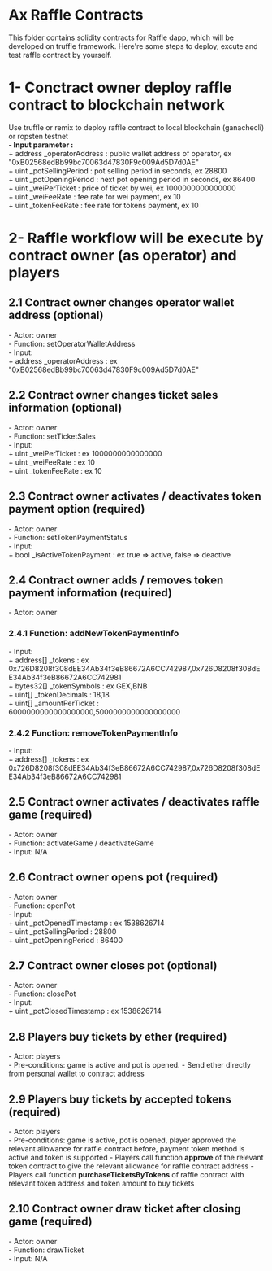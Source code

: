 # Ax Raffle Contracts
This folder contains solidity contracts for Raffle dapp, which will be developed on truffle framework.
Here're some steps to deploy, excute and test raffle contract by yourself.

<h1>1- Conctract owner deploy raffle contract to blockchain network</h1>
  Use truffle or remix to deploy raffle contract to local blockchain (ganachecli) or ropsten testnet</br>
  <b>- Input parameter :</b></br>
    + address _operatorAddress : public wallet address of operator, ex "0xB02568edBb99bc70063d47830F9c009Ad5D7d0AE"</br>
    + uint _potSellingPeriod : pot selling period in seconds, ex 28800</br>
    + uint _potOpeningPeriod : next pot opening period in seconds, ex 86400</br> 
    + uint _weiPerTicket : price of ticket by wei, ex 1000000000000000</br>
    + uint _weiFeeRate : fee rate for wei payment, ex 10</br>
    + uint _tokenFeeRate : fee rate for tokens payment, ex 10</br>
    
<h1>2- Raffle workflow will be execute by contract owner (as operator) and players</h1>
  <h2>2.1 Contract owner changes operator wallet address (optional)</h2>
  - Actor: owner</br>
  - Function: setOperatorWalletAddress</br>
  - Input:</br>
  + address _operatorAddress : ex "0xB02568edBb99bc70063d47830F9c009Ad5D7d0AE"
  <h2>2.2 Contract owner changes ticket sales information (optional)</h2>
  - Actor: owner</br>
  - Function: setTicketSales</br>
  - Input:</br>
  + uint _weiPerTicket : ex 1000000000000000</br>
  + uint _weiFeeRate : ex 10</br>
  + uint _tokenFeeRate : ex 10</br>
  <h2>2.3 Contract owner activates / deactivates token payment option (required)</h2>
  - Actor: owner</br>
  - Function: setTokenPaymentStatus</br>
  - Input:</br>
  + bool _isActiveTokenPayment : ex true => active, false => deactive
  <h2>2.4 Contract owner adds / removes token payment information (required)</h2>
  - Actor: owner</br>
  <h3>2.4.1 Function: addNewTokenPaymentInfo</h3>
  - Input:</br>
  + address[] _tokens : ex 0x726D8208f308dEE34Ab34f3eB86672A6CC742987,0x726D8208f308dEE34Ab34f3eB86672A6CC742981</br>
  + bytes32[] _tokenSymbols : ex GEX,BNB</br>
  + uint[] _tokenDecimals : 18,18</br>
  + uint[] _amountPerTicket : 6000000000000000000,5000000000000000000</br>
  <h3>2.4.2 Function: removeTokenPaymentInfo</h3>
  - Input:</br>
  + address[] _tokens : ex 0x726D8208f308dEE34Ab34f3eB86672A6CC742987,0x726D8208f308dEE34Ab34f3eB86672A6CC742981</br>
  <h2>2.5 Contract owner activates / deactivates raffle game (required)</h2>
  - Actor: owner</br>
  - Function: activateGame / deactivateGame</br>
  - Input: N/A</br>
  <h2>2.6 Contract owner opens pot (required)</h2>
  - Actor: owner</br>
  - Function: openPot</br>
  - Input: </br>
  + uint _potOpenedTimestamp : ex 1538626714</br>
  + uint _potSellingPeriod : 28800</br>
  + uint _potOpeningPeriod : 86400</br>
  <h2>2.7 Contract owner closes pot (optional)</h2>
  - Actor: owner</br>
  - Function: closePot</br>
  - Input: </br>
  + uint _potClosedTimestamp : ex 1538626714</br>
  <h2>2.8 Players buy tickets by ether (required)</h2>
  - Actor: players</br>
  - Pre-conditions: game is active and pot is opened.
  - Send ether directly from personal wallet to contract address
  <h2>2.9 Players buy tickets by accepted tokens (required)</h2>
  - Actor: players</br>
  - Pre-conditions: game is active, pot is opened, player approved the relevant allowance for raffle contract before, payment token method is active and token is supported
  - Players call function <b>approve</b> of the relevant token contract to give the relevant allowance for raffle contract address
  - Players call function <b>purchaseTicketsByTokens</b> of raffle contract with relevant token address and token amount to buy tickets
  <h2>2.10 Contract owner draw ticket after closing game (required)</h2>
  - Actor: owner</br>
  - Function: drawTicket</br>
  - Input: N/A</br>
